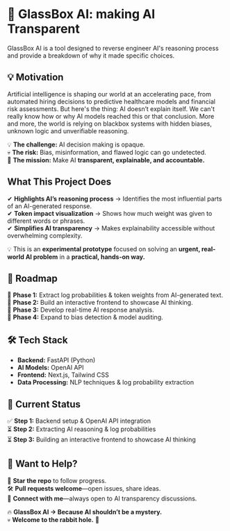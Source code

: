 # 🔎 GlassBox AI: making AI Transparent

GlassBox AI is a tool designed to reverse engineer AI's reasoning process and provide a breakdown of why it made specific choices. 

## 💡 Motivation
Artificial intelligence is shaping our world at an accelerating pace, from automated hiring decisions to predictive healthcare models and financial risk assessments. But here's the thing: AI doesn’t explain itself. We can't really know how or why AI models reached this or that conclusion. More and more, the world is relying on blackbox systems with hidden biases, unknown logic and unverifiable reasoning. 

💡 **The challenge:** AI decision making is opaque.  
💀 **The risk:** Bias, misinformation, and flawed logic can go undetected.  
🚀 **The mission:** Make AI **transparent, explainable, and accountable.**  

## What This Project Does
✔ **Highlights AI’s reasoning process** → Identifies the most influential parts of an AI-generated response.  
✔ **Token impact visualization** → Shows how much weight was given to different words or phrases.  
✔ **Simplifies AI transparency** → Makes explainability accessible without overwhelming complexity.  

💡 This is an **experimental prototype** focused on solving an **urgent, real-world AI problem** in a **practical, hands-on way.**  

## **📌 Roadmap**
📌 **Phase 1:** Extract log probabilities & token weights from AI-generated text.  
📌 **Phase 2:** Build an interactive frontend to showcase AI thinking.  
📌 **Phase 3:** Develop real-time AI response analysis.  
📌 **Phase 4:** Expand to bias detection & model auditing.  


## **🛠 Tech Stack**
- **Backend:** FastAPI (Python)  
- **AI Models:** OpenAI API  
- **Frontend:** Next.js, Tailwind CSS  
- **Data Processing:** NLP techniques & log probability extraction  


## **🚧 Current Status**
✅ **Step 1:** Backend setup & OpenAI API integration  
⏳ **Step 2:** Extracting AI reasoning & log probabilities  
⏳ **Step 3:** Building an interactive frontend to showcase AI thinking  


## **🔗 Want to Help?**
👾 **Star the repo** to follow progress.  
🛠 **Pull requests welcome**—open issues, share ideas.  
🤝 **Connect with me**—always open to AI transparency discussions.  



🔥 **GlassBox AI → Because AI shouldn’t be a mystery.**  
💀 **Welcome to the rabbit hole.** 🚀

